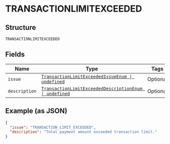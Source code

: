 
# TRANSACTIONLIMITEXCEEDED

## Structure

`TRANSACTIONLIMITEXCEEDED`

## Fields

| Name | Type | Tags | Description |
|  --- | --- | --- | --- |
| `issue` | [`TransactionLimitExceededIssueEnum \| undefined`](../../doc/models/transaction-limit-exceeded-issue-enum.md) | Optional | - |
| `description` | [`TransactionLimitExceededDescriptionEnum \| undefined`](../../doc/models/transaction-limit-exceeded-description-enum.md) | Optional | - |

## Example (as JSON)

```json
{
  "issue": "TRANSACTION_LIMIT_EXCEEDED",
  "description": "Total payment amount exceeded transaction limit."
}
```

